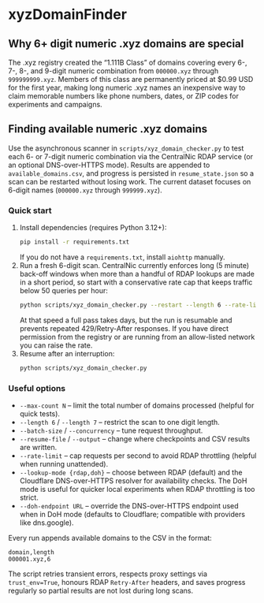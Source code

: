 # xyzDomainFinder

## Why 6+ digit numeric .xyz domains are special

The .xyz registry created the “1.111B Class” of domains covering every 6-,
7-, 8-, and 9-digit numeric combination from `000000.xyz` through
`999999999.xyz`. Members of this class are permanently priced at
$0.99 USD for the first year, making long numeric .xyz names an inexpensive
way to claim memorable numbers like phone numbers, dates, or ZIP codes for
experiments and campaigns.

## Finding available numeric .xyz domains

Use the asynchronous scanner in `scripts/xyz_domain_checker.py` to test each
6- or 7-digit numeric combination via the CentralNic RDAP service (or an
optional DNS-over-HTTPS mode). Results
are appended to `available_domains.csv`, and progress is persisted in
`resume_state.json` so a scan can be restarted without losing work. The
current dataset focuses on 6-digit names (`000000.xyz` through `999999.xyz`).

### Quick start

1. Install dependencies (requires Python 3.12+):
   ```bash
   pip install -r requirements.txt
   ```
   If you do not have a `requirements.txt`, install `aiohttp` manually.
2. Run a fresh 6-digit scan. CentralNic currently enforces long (5 minute)
   back-off windows when more than a handful of RDAP lookups are made in a
   short period, so start with a conservative rate cap that keeps traffic below
   50 queries per hour:
   ```bash
   python scripts/xyz_domain_checker.py --restart --length 6 --rate-limit 0.01
   ```
   At that speed a full pass takes days, but the run is resumable and prevents
   repeated 429/Retry-After responses. If you have direct permission from the
   registry or are running from an allow-listed network you can raise the rate.
3. Resume after an interruption:
   ```bash
   python scripts/xyz_domain_checker.py
   ```

### Useful options

- `--max-count N` – limit the total number of domains processed (helpful for
  quick tests).
- `--length 6` / `--length 7` – restrict the scan to one digit length.
- `--batch-size` / `--concurrency` – tune request throughput.
- `--resume-file` / `--output` – change where checkpoints and CSV results are
  written.
- `--rate-limit` – cap requests per second to avoid RDAP throttling (helpful
  when running unattended).
- `--lookup-mode {rdap,doh}` – choose between RDAP (default) and the
  Cloudflare DNS-over-HTTPS resolver for availability checks. The DoH mode is
  useful for quicker local experiments when RDAP throttling is too strict.
- `--doh-endpoint URL` – override the DNS-over-HTTPS endpoint used when in DoH
  mode (defaults to Cloudflare; compatible with providers like dns.google).

Every run appends available domains to the CSV in the format:

```text
domain,length
000001.xyz,6
```

The script retries transient errors, respects proxy settings via
`trust_env=True`, honours RDAP `Retry-After` headers, and saves progress
regularly so partial results are not lost during long scans.
